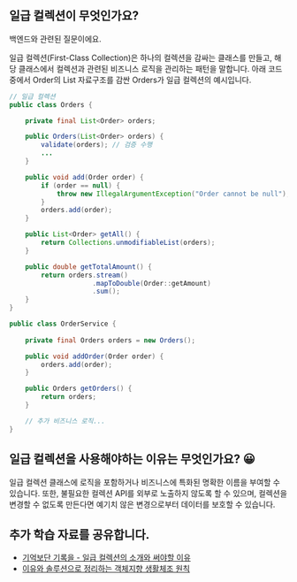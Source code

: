## 일급 컬렉션이 무엇인가요?

백엔드와 관련된 질문이에요.

일급 컬렉션(First-Class Collection)은 하나의 컬렉션을 감싸는 클래스를 만들고, 해당 클래스에서 컬렉션과 관련된 비즈니스 로직을 관리하는 패턴을 말합니다. 아래 코드 중에서 Order의 List 자료구조를 감싼 Orders가 일급 컬렉션의 예시입니다.

```java
// 일급 컬렉션
public class Orders {

    private final List<Order> orders;

    public Orders(List<Order> orders) {
        validate(orders); // 검증 수행
        ...
    }

    public void add(Order order) {
        if (order == null) {
            throw new IllegalArgumentException("Order cannot be null");
        }
        orders.add(order);
    }

    public List<Order> getAll() {
        return Collections.unmodifiableList(orders);
    }

    public double getTotalAmount() {
        return orders.stream()
                     .mapToDouble(Order::getAmount)
                     .sum();
    }
}
```

```java
public class OrderService {
  
    private final Orders orders = new Orders();

    public void addOrder(Order order) {
        orders.add(order);
    }

    public Orders getOrders() {
        return orders;
    }

    // 추가 비즈니스 로직...
}
```

## 일급 컬렉션을 사용해야하는 이유는 무엇인가요? 😀
일급 컬렉션 클래스에 로직을 포함하거나 비즈니스에 특화된 명확한 이름을 부여할 수 있습니다. 또한, 불필요한 컬렉션 API를 외부로 노출하지 않도록 할 수 있으며, 컬렉션을 변경할 수 없도록 만든다면 예기치 않은 변경으로부터 데이터를 보호할 수 있습니다.

## 추가 학습 자료를 공유합니다.
- [기억보단 기록을 - 일급 컬렉션의 소개와 써야할 이유](https://jojoldu.tistory.com/412)
- [이유와 솔루션으로 정리하는 객체지향 생활체조 원칙](https://hudi.blog/thoughtworks-anthology-object-calisthenics/)